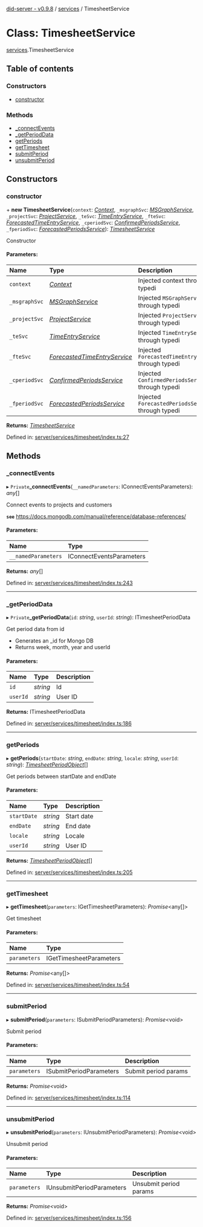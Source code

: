[did-server - v0.9.8](../README.md) / [services](../modules/services.md) / TimesheetService

# Class: TimesheetService

[services](../modules/services.md).TimesheetService

## Table of contents

### Constructors

- [constructor](services.timesheetservice.md#constructor)

### Methods

- [\_connectEvents](services.timesheetservice.md#_connectevents)
- [\_getPeriodData](services.timesheetservice.md#_getperioddata)
- [getPeriods](services.timesheetservice.md#getperiods)
- [getTimesheet](services.timesheetservice.md#gettimesheet)
- [submitPeriod](services.timesheetservice.md#submitperiod)
- [unsubmitPeriod](services.timesheetservice.md#unsubmitperiod)

## Constructors

### constructor

\+ **new TimesheetService**(`context`: [*Context*](graphql_context.context.md), `_msgraphSvc`: [*MSGraphService*](services.msgraphservice.md), `_projectSvc`: [*ProjectService*](services.projectservice.md), `_teSvc`: [*TimeEntryService*](services.timeentryservice.md), `_fteSvc`: [*ForecastedTimeEntryService*](services.forecastedtimeentryservice.md), `_cperiodSvc`: [*ConfirmedPeriodsService*](services.confirmedperiodsservice.md), `_fperiodSvc`: [*ForecastedPeriodsService*](services.forecastedperiodsservice.md)): [*TimesheetService*](services.timesheetservice.md)

Constructor

#### Parameters:

Name | Type | Description |
:------ | :------ | :------ |
`context` | [*Context*](graphql_context.context.md) | Injected context through typedi   |
`_msgraphSvc` | [*MSGraphService*](services.msgraphservice.md) | Injected `MSGraphService` through typedi   |
`_projectSvc` | [*ProjectService*](services.projectservice.md) | Injected `ProjectService` through typedi   |
`_teSvc` | [*TimeEntryService*](services.timeentryservice.md) | Injected `TimeEntryService` through typedi   |
`_fteSvc` | [*ForecastedTimeEntryService*](services.forecastedtimeentryservice.md) | Injected `ForecastedTimeEntryService` through typedi   |
`_cperiodSvc` | [*ConfirmedPeriodsService*](services.confirmedperiodsservice.md) | Injected `ConfirmedPeriodsService` through typedi   |
`_fperiodSvc` | [*ForecastedPeriodsService*](services.forecastedperiodsservice.md) | Injected `ForecastedPeriodsService` through typedi    |

**Returns:** [*TimesheetService*](services.timesheetservice.md)

Defined in: [server/services/timesheet/index.ts:27](https://github.com/Puzzlepart/did/blob/dev/server/services/timesheet/index.ts#L27)

## Methods

### \_connectEvents

▸ `Private`**_connectEvents**(`__namedParameters`: IConnectEventsParameters): *any*[]

Connect events to projects and customers

**`see`** https://docs.mongodb.com/manual/reference/database-references/

#### Parameters:

Name | Type |
:------ | :------ |
`__namedParameters` | IConnectEventsParameters |

**Returns:** *any*[]

Defined in: [server/services/timesheet/index.ts:243](https://github.com/Puzzlepart/did/blob/dev/server/services/timesheet/index.ts#L243)

___

### \_getPeriodData

▸ `Private`**_getPeriodData**(`id`: *string*, `userId`: *string*): ITimesheetPeriodData

Get period data from id

* Generates an _id for Mongo DB
* Returns week, month, year and userId

#### Parameters:

Name | Type | Description |
:------ | :------ | :------ |
`id` | *string* | Id   |
`userId` | *string* | User ID    |

**Returns:** ITimesheetPeriodData

Defined in: [server/services/timesheet/index.ts:186](https://github.com/Puzzlepart/did/blob/dev/server/services/timesheet/index.ts#L186)

___

### getPeriods

▸ **getPeriods**(`startDate`: *string*, `endDate`: *string*, `locale`: *string*, `userId`: *string*): [*TimesheetPeriodObject*](graphql.timesheetperiodobject.md)[]

Get periods between startDate and endDate

#### Parameters:

Name | Type | Description |
:------ | :------ | :------ |
`startDate` | *string* | Start date   |
`endDate` | *string* | End date   |
`locale` | *string* | Locale   |
`userId` | *string* | User ID    |

**Returns:** [*TimesheetPeriodObject*](graphql.timesheetperiodobject.md)[]

Defined in: [server/services/timesheet/index.ts:205](https://github.com/Puzzlepart/did/blob/dev/server/services/timesheet/index.ts#L205)

___

### getTimesheet

▸ **getTimesheet**(`parameters`: IGetTimesheetParameters): *Promise*<any[]\>

Get timesheet

#### Parameters:

Name | Type |
:------ | :------ |
`parameters` | IGetTimesheetParameters |

**Returns:** *Promise*<any[]\>

Defined in: [server/services/timesheet/index.ts:54](https://github.com/Puzzlepart/did/blob/dev/server/services/timesheet/index.ts#L54)

___

### submitPeriod

▸ **submitPeriod**(`parameters`: ISubmitPeriodParameters): *Promise*<void\>

Submit period

#### Parameters:

Name | Type | Description |
:------ | :------ | :------ |
`parameters` | ISubmitPeriodParameters | Submit period params    |

**Returns:** *Promise*<void\>

Defined in: [server/services/timesheet/index.ts:114](https://github.com/Puzzlepart/did/blob/dev/server/services/timesheet/index.ts#L114)

___

### unsubmitPeriod

▸ **unsubmitPeriod**(`parameters`: IUnsubmitPeriodParameters): *Promise*<void\>

Unsubmit period

#### Parameters:

Name | Type | Description |
:------ | :------ | :------ |
`parameters` | IUnsubmitPeriodParameters | Unsubmit period params    |

**Returns:** *Promise*<void\>

Defined in: [server/services/timesheet/index.ts:156](https://github.com/Puzzlepart/did/blob/dev/server/services/timesheet/index.ts#L156)
